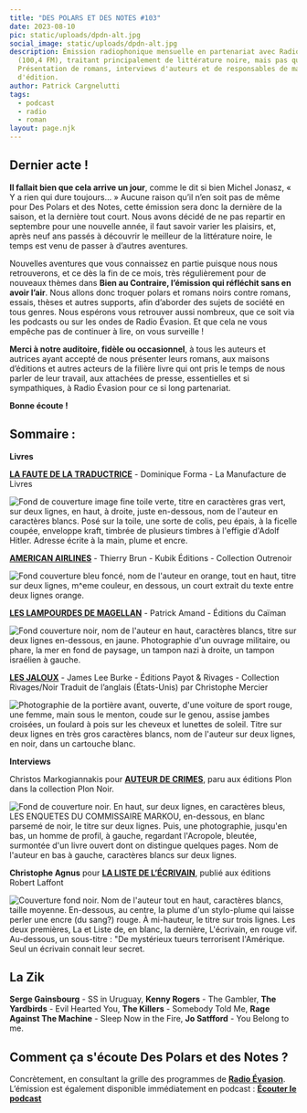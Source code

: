 ```yaml
---
title: "DES POLARS ET DES NOTES #103"
date: 2023-08-10
pic: static/uploads/dpdn-alt.jpg
social_image: static/uploads/dpdn-alt.jpg
description: Émission radiophonique mensuelle en partenariat avec Radio Évasion
  (100,4 FM), traitant principalement de littérature noire, mais pas que...
  Présentation de romans, interviews d'auteurs et de responsables de maisons
  d'édition.
author: Patrick Cargnelutti
tags:
  - podcast
  - radio
  - roman
layout: page.njk
---
```

## Dernier acte !

**Il fallait bien que cela arrive un jour**, comme le dit si bien Michel Jonasz, « Y a rien qui dure toujours… » Aucune raison qu’il n’en soit pas de même pour Des Polars et des Notes, cette émission sera donc la dernière de la saison, et la dernière tout court. Nous avons décidé de ne pas repartir en septembre pour une nouvelle année, il faut savoir varier les plaisirs, et, après neuf ans passés à découvrir le meilleur de la littérature noire, le temps est venu de passer à d’autres aventures.

Nouvelles aventures que vous connaissez en partie puisque nous nous retrouverons, et ce dès la fin de ce mois, très régulièrement pour de nouveaux thèmes dans **Bien au Contraire, l’émission qui réfléchit sans en avoir l’air**. Nous allons donc troquer polars et romans noirs contre romans, essais, thèses et autres supports, afin d’aborder des sujets de société en tous genres. Nous espérons vous retrouver aussi nombreux, que ce soit via les podcasts ou sur les ondes de Radio Évasion. Et que cela ne vous empêche pas de continuer à lire, on vous surveille !

**Merci à notre auditoire, fidèle ou occasionnel**, à tous les auteurs et autrices ayant accepté de nous présenter leurs romans, aux maisons d’éditions et autres acteurs de la filière livre qui ont pris le temps de nous parler de leur travail, aux attachées de presse, essentielles et si sympathiques, à Radio Évasion pour ce si long partenariat.

**Bonne écoute !**

## Sommaire :

**Livres**

**[LA FAUTE DE LA TRADUCTRICE](https://www.lamanufacturedelivres.com/livre/la-faute-de-la-traductrice)** - Dominique Forma - La Manufacture de Livres

![Fond de couverture image fine toile verte, titre en caractères gras vert, sur deux lignes, en haut, à droite, juste en-dessous, nom de l'auteur en caractères blancs. Posé sur la toile, une sorte de colis, peu épais, à la ficelle coupée, enveloppe kraft, timbrée de plusieurs timbres à l'effigie d'Adolf Hitler. Adresse écrite à la main, plume et encre.](static/uploads/la-faute-de-la-traductrice.jpeg "La faute de la traductrice")

**[AMERICAN AIRLINES](https://www.babelio.com/livres/Brun-American-Airlines/1516062)** - Thierry Brun - Kubik Éditions - Collection Outrenoir

![Fond couverture bleu foncé, nom de l'auteur en orange, tout en haut, titre sur deux lignes, m^eme couleur, en dessous, un court extrait du texte entre deux lignes orange.](static/uploads/american-airlines.jpg "American Airlines")

**[LES LAMPOURDES DE MAGELLAN](https://www.editionsducaiman.fr/boutique/polars-en-france/les-lampourdes-de-magellan-patrick-amand.html)** - Patrick Amand - Éditions du Caïman

![Fond couverture noir, nom de l'auteur en haut, caractères blancs, titre sur deux lignes en-dessous, en jaune. Photographie d'un ouvrage militaire, ou phare, la mer en fond de paysage, un tampon nazi à droite, un tampon israélien à gauche.](static/uploads/les-lampourdes-de-magellan.jpeg "Les lampourdes de Magellan")

**[LES JALOUX](https://www.payot-rivages.fr/rivages/livre/les-jaloux-9782743659912)** - James Lee Burke - Éditions Payot & Rivages - Collection Rivages/Noir
Traduit de l’anglais (États-Unis) par Christophe Mercier

![Photographie de la portière avant, ouverte, d'une voiture de sport rouge, une femme, main sous le menton, coude sur le genou, assise jambes croisées, un foulard à pois sur les cheveux et lunettes de soleil. Titre sur deux lignes en très gros caractères blancs, nom de l'auteur sur deux lignes, en noir, dans un cartouche blanc.](static/uploads/les-jaloux.jpeg "Les jaloux")

**Interviews**

Christos Markogiannakis pour **[AUTEUR DE CRIMES](https://www.lisez.com/livre-grand-format/auteur-de-crimes/9782259316682)**, paru aux éditions Plon dans la collection Plon Noir.

![Fond de couverture noir. En haut, sur deux lignes, en caractères bleus, LES ENQUETES DU COMMISSAIRE MARKOU, en-dessous, en blanc parsemé de noir, le titre sur deux lignes.  Puis, une photographie, jusqu'en bas, un homme de profil, à gauche, regardant l'Acropole, bleutée, surmontée d'un livre ouvert dont on distingue quelques pages. Nom de l'auteur en bas à gauche, caractères blancs sur deux lignes.](static/uploads/auteur-de-crimes.jpeg "Auteur de crimes")

**Christophe Agnus** pour **[LA LISTE DE L’ÉCRIVAIN](https://www.lisez.com/livre-grand-format/la-liste-de-lecrivain/9782221269343)**, publié aux éditions Robert Laffont

![Couverture fond noir. Nom de l'auteur tout en haut, caractères blancs, taille moyenne. En-dessous, au centre, la plume d'un stylo-plume qui laisse perler une encre (du sang?) rouge. À mi-hauteur, le titre sur trois lignes. Les deux premières, La et Liste de, en blanc, la dernière, L'écrivain, en rouge vif. Au-dessous, un sous-titre : "De mystérieux tueurs terrorisent l'Amérique. Seul un écrivain connait leur secret.](static/uploads/la-liste-de-l-écrivain.jpeg "La Liste de l'écrivain")

## La Zik

**Serge Gainsbourg** - SS in Uruguay, **Kenny Rogers** - The Gambler, **The Yardbirds** - Evil Hearted You, **The Killers** - Somebody Told Me, **Rage Against The Machine** - Sleep Now in the Fire, **Jo Satfford** - You Belong to me.

## Comment ça s'écoute Des Polars et des Notes ?

Concrètement, en consultant la grille des programmes de **[Radio Évasion](https://www.radioevasion.net/)**. L’émission est également disponible immédiatement en podcast :
**[Écouter le podcast](https://www.radioevasion.net/2023/08/10/des-polars-et-des-notes-103-dernier-acte/)**